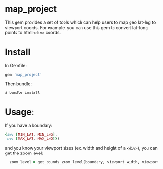# map_project
This gem provides a set of tools which can help users to map geo lat-lng to viewport coords. For example, you can use this gem to convert lat-long points to html `<div>` coords.

# Install
In Gemfile:
```ruby
gem 'map_project'
```
Then bundle:
```ruby
$ bundle install
```

# Usage:
If you have a boundary:
```ruby 
{sw: [MIN_LAT, MIN_LNG],
 ne: [MAX_LAT, MAX_LNG]})
``` 
and you know your viewport sizes (ex. width and height of a `<div>`), you can get the zoom level:
```ruby
  zoom_level = get_bounds_zoom_level(boundary, viewport_width, viewport_height)
```
